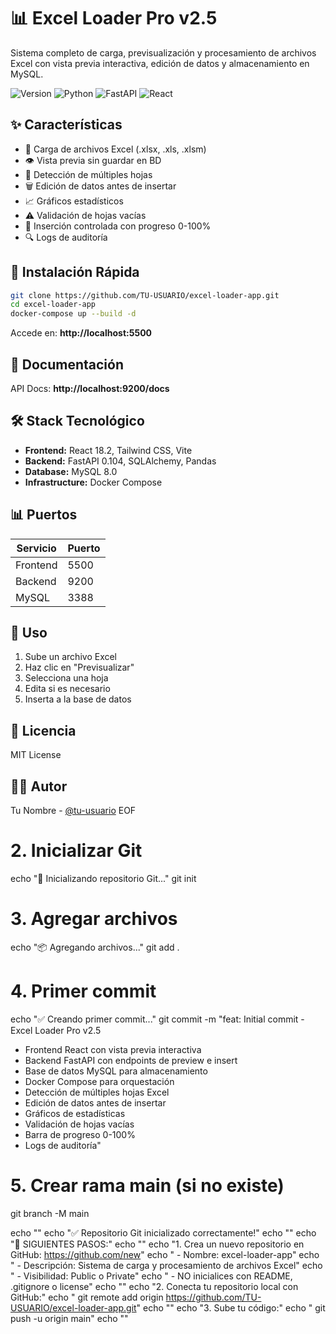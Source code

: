 # 📊 Excel Loader Pro v2.5

Sistema completo de carga, previsualización y procesamiento de archivos Excel con vista previa interactiva, edición de datos y almacenamiento en MySQL.

![Version](https://img.shields.io/badge/version-2.5-blue.svg)
![Python](https://img.shields.io/badge/python-3.11-green.svg)
![FastAPI](https://img.shields.io/badge/FastAPI-0.104-009688.svg)
![React](https://img.shields.io/badge/React-18.2-61DAFB.svg)

## ✨ Características

- 📁 Carga de archivos Excel (.xlsx, .xls, .xlsm)
- 👁️ Vista previa sin guardar en BD
- 📑 Detección de múltiples hojas
- 🗑️ Edición de datos antes de insertar
- 📈 Gráficos estadísticos
- ⚠️ Validación de hojas vacías
- 💾 Inserción controlada con progreso 0-100%
- 🔍 Logs de auditoría

## 🚀 Instalación Rápida

```bash
git clone https://github.com/TU-USUARIO/excel-loader-app.git
cd excel-loader-app
docker-compose up --build -d
```

Accede en: **http://localhost:5500**

## 📖 Documentación

API Docs: **http://localhost:9200/docs**

## 🛠️ Stack Tecnológico

- **Frontend:** React 18.2, Tailwind CSS, Vite
- **Backend:** FastAPI 0.104, SQLAlchemy, Pandas
- **Database:** MySQL 8.0
- **Infrastructure:** Docker Compose

## 📊 Puertos

| Servicio | Puerto |
|----------|--------|
| Frontend | 5500   |
| Backend  | 9200   |
| MySQL    | 3388   |

## 🔧 Uso

1. Sube un archivo Excel
2. Haz clic en "Previsualizar"
3. Selecciona una hoja
4. Edita si es necesario
5. Inserta a la base de datos

## 📄 Licencia

MIT License

## 👨‍💻 Autor

Tu Nombre - [@tu-usuario](https://github.com/tu-usuario)
EOF

# 2. Inicializar Git
echo "🔧 Inicializando repositorio Git..."
git init

# 3. Agregar archivos
echo "📦 Agregando archivos..."
git add .

# 4. Primer commit
echo "✅ Creando primer commit..."
git commit -m "feat: Initial commit - Excel Loader Pro v2.5

- Frontend React con vista previa interactiva
- Backend FastAPI con endpoints de preview e insert
- Base de datos MySQL para almacenamiento
- Docker Compose para orquestación
- Detección de múltiples hojas Excel
- Edición de datos antes de insertar
- Gráficos de estadísticas
- Validación de hojas vacías
- Barra de progreso 0-100%
- Logs de auditoría"

# 5. Crear rama main (si no existe)
git branch -M main

echo ""
echo "✅ Repositorio Git inicializado correctamente!"
echo ""
echo "📌 SIGUIENTES PASOS:"
echo ""
echo "1. Crea un nuevo repositorio en GitHub: https://github.com/new"
echo "   - Nombre: excel-loader-app"
echo "   - Descripción: Sistema de carga y procesamiento de archivos Excel"
echo "   - Visibilidad: Public o Private"
echo "   - NO inicialices con README, .gitignore o license"
echo ""
echo "2. Conecta tu repositorio local con GitHub:"
echo "   git remote add origin https://github.com/TU-USUARIO/excel-loader-app.git"
echo ""
echo "3. Sube tu código:"
echo "   git push -u origin main"
echo ""